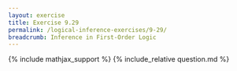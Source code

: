 ```yaml
---
layout: exercise
title: Exercise 9.29
permalink: /logical-inference-exercises/9-29/
breadcrumb: Inference in First-Order Logic
---
```


{% include mathjax_support %}
{% include_relative question.md %}
